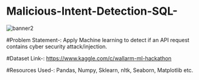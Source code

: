# Malicious-Intent-Detection-SQL-
![banner2](https://user-images.githubusercontent.com/76062093/103802291-eeeefc00-5074-11eb-88f2-20b0157d95a9.png)

#Problem Statement-: Apply Machine learning to detect if an API request contains cyber security attack/injection. 

#Dataset Link-: https://www.kaggle.com/c/wallarm-ml-hackathon

#Resources Used-: Pandas, Numpy, Sklearn, nltk, Seaborn, Matplotlib etc.
